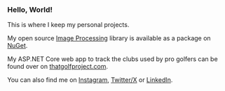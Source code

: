 ### Hello, World!

This is where I keep my personal projects.  

My open source [Image Processing](https://github.com/freedom35/image-processing) library is available as a package on [NuGet](https://www.nuget.org/packages/Freedom35.ImageProcessing).

My ASP.NET Core web app to track the clubs used by pro golfers can be found over on [thatgolfproject.com](https://www.thatgolfproject.com).

You can also find me on [Instagram](https://instagram.com/think3r202/), [Twitter/X](https://twitter.com/think3r202) or [LinkedIn](https://linkedin.com/in/alanbarr716).
